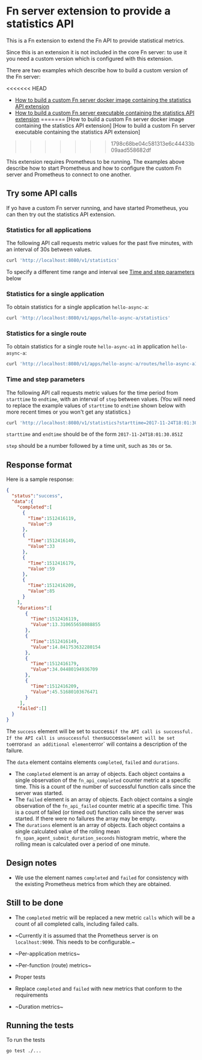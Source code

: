 # Fn server extension to provide a statistics API 

This is a Fn extension to extend the Fn API to provide statistical metrics.

Since this is an extension it is not included in the core Fn server: 
to use it you need a custom version which is configured with this extension.

There are two examples which describe how to build a custom version of the Fn server: 

<<<<<<< HEAD
* [How to build a custom Fn server docker image containing the statistics API extension](./examples/operators/README.md)
* [How to build a custom Fn server executable containing the statistics API extension](./examples/developers/README.md)
=======
[How to build a custom Fn server docker image containing the statistics API extension]
[How to build a custom Fn server executable containing the statistics API extension]
>>>>>>> 1798c68be04c581313e6c44433b09aad558682df

This extension requires Prometheus to be running. 
The examples above describe how to start Prometheus 
and how to configure the custom Fn server and Prometheus to connect to one another.

## Try some API calls

If yo have a custom Fn server running, and have started Prometheus, you can then try out the statistics API extension.

### Statistics for all applications

The following API call requests metric values for the past five minutes, with an interval of 30s between values.

```sh
curl 'http://localhost:8080/v1/statistics'
```

To specify a different time range and interval see [Time and step parameters](#time-and-step-parameters) below 

### Statistics for a single application

To obtain statistics for a single application `hello-async-a`:
```sh
curl 'http://localhost:8080/v1/apps/hello-async-a/statistics'
```
### Statistics for a single route

To obtain statistics for a single route `hello-async-a1` in application `hello-async-a`:
```sh
curl 'http://localhost:8080/v1/apps/hello-async-a/routes/hello-async-a1/statistics'
```

### Time and step parameters

The following API call requests metric values for the time period from `starttime` to `endtime`, with an interval of `step` between values. (You will need to replace the example values of `starttime` to `endtime` shown below with more recent times or you won't get any statistics.)

```sh
curl 'http://localhost:8080/v1/statistics?starttime=2017-11-24T18:01:30.851Z&endtime=2017-11-24T18:11:30.849Z&step=30s'
```

`starttime` and `endtime` should be of the form `2017-11-24T18:01:30.851Z`

`step` should be a number followed by a time unit, such as `30s` or `5m`.

## Response format

Here is a sample response:

```json
{
  "status":"success",
  "data":{
    "completed":[
      {
        "Time":1512416119,
        "Value":9
      },
      {
        "Time":1512416149,
        "Value":33
      },
      {
        "Time":1512416179,
        "Value":59
      },
      {
        "Time":1512416209,
        "Value":85
      }
    ],
    "durations":[
       {
         "Time":1512416119,
         "Value":13.310655658088855
       },
       {
         "Time":1512416149,
         "Value":14.841753632280154
       },
       {
         "Time":1512416179,
         "Value":34.04480194936709
       },
       {
         "Time":1512416209,
         "Value":45.51680103676471
       }
     ],
    "failed":[]
  }
}
```

The `success` element will be set to success` if the API call is successful. 
If the API call is unsuccessful then `success` element will be set to `error` and an additional element `error` will contains a description of the failure.

The `data` element contains elements `completed`, `failed` and `durations`. 

* The `completed` element is an array of objects. Each object contains a single observation of the `fn_api_completed` counter metric at a specific time. This is a count of the number of successful function calls since the server was started.
* The `failed` element is an array of objects. Each object contains a single observation of the `fn_api_failed` counter metric at a specific time.
This is a count of failed (or timed out) function calls since the server was started.
If there were no failures the array may be empty.  
* The `durations` element is an array of objects. Each object contains a single calculated value of the rolling mean `fn_span_agent_submit_duration_seconds` histogram metric, where the rolling mean is calculated over a period of one minute. 

## Design notes

* We use the element names `completed` and `failed` for consistency with the existing Prometheus metrics from which they are obtained. 

## Still to be done

* The `completed` metric will be replaced a new metric `calls` which will be a count of all completed calls, including failed calls.

* ~Currently it is assumed that the Prometheus server is on `localhost:9090`. This needs to be configurable.~

* ~Per-application metrics~

* ~Per-function (route) metrics~

* Proper tests

* Replace `completed` and `failed` with new metrics that conform to the requirements

* ~Duration metrics~

## Running the tests

To run the tests
```sh
go test ./...
```